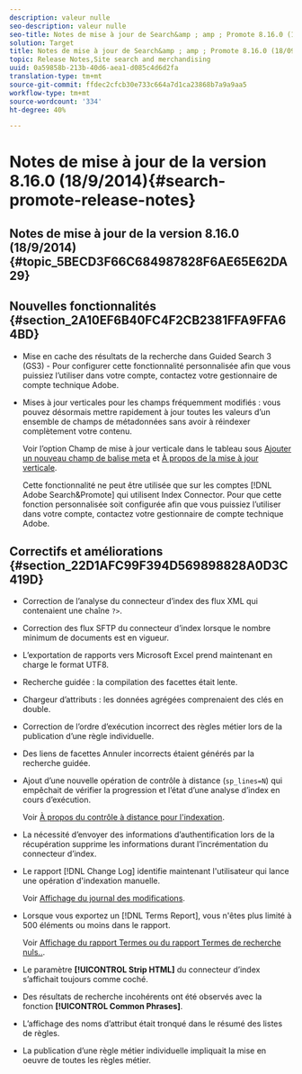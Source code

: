 ```yaml
---
description: valeur nulle
seo-description: valeur nulle
seo-title: Notes de mise à jour de Search&amp ; amp ; Promote 8.16.0 (18/09/2014)
solution: Target
title: Notes de mise à jour de Search&amp ; amp ; Promote 8.16.0 (18/09/2014)
topic: Release Notes,Site search and merchandising
uuid: 0a59858b-213b-40d6-aea1-d085c4d6d2fa
translation-type: tm+mt
source-git-commit: ffdec2cfcb30e733c664a7d1ca23868b7a9a9aa5
workflow-type: tm+mt
source-wordcount: '334'
ht-degree: 40%

---
```



# Notes de mise à jour de la version 8.16.0 (18/9/2014){#search-promote-release-notes}

## Notes de mise à jour de la version 8.16.0 (18/9/2014) {#topic_5BECD3F66C684987828F6AE65E62DA29}

## Nouvelles fonctionnalités {#section_2A10EF6B40FC4F2CB2381FFA9FFA64BD}

* Mise en cache des résultats de la recherche dans Guided Search 3 (GS3) - Pour configurer cette fonctionnalité personnalisée afin que vous puissiez l’utiliser dans votre compte, contactez votre gestionnaire de compte technique Adobe.
* Mises à jour verticales pour les champs fréquemment modifiés : vous pouvez désormais mettre rapidement à jour toutes les valeurs d’un ensemble de champs de métadonnées sans avoir à réindexer complètement votre contenu.

   Voir l’option Champ de mise à jour verticale dans le tableau sous [Ajouter un nouveau champ de balise meta](../c-about-settings-menu/c-about-metadata-menu.md#task_6DF188C0FC7F4831A4444CA9AFA615E5) et [À propos de la mise à jour verticale](../c-about-index-menu/c-about-vertical-updates.md#concept_E65A70C9C2E04804BF24FBE1B3CAD899).

   Cette fonctionnalité ne peut être utilisée que sur les comptes [!DNL Adobe Search&Promote] qui utilisent Index Connector. Pour que cette fonction personnalisée soit configurée afin que vous puissiez l’utiliser dans votre compte, contactez votre gestionnaire de compte technique Adobe.

## Correctifs et améliorations {#section_22D1AFC99F394D569898828A0D3C419D}

* Correction de l’analyse du connecteur d’index des flux XML qui contenaient une chaîne `?>`.
* Correction des flux SFTP du connecteur d’index lorsque le nombre minimum de documents est en vigueur.
* L’exportation de rapports vers Microsoft Excel prend maintenant en charge le format UTF8.
* Recherche guidée : la compilation des facettes était lente.
* Chargeur d’attributs : les données agrégées comprenaient des clés en double.
* Correction de l’ordre d’exécution incorrect des règles métier lors de la publication d’une règle individuelle.
* Des liens de facettes Annuler incorrects étaient générés par la recherche guidée.
* Ajout d’une nouvelle opération de contrôle à distance (`sp_lines=N`) qui empêchait de vérifier la progression et l’état d’une analyse d’index en cours d’exécution.

   Voir [À propos du contrôle à distance pour l&#39;indexation](../c-about-index-menu/c-about-remote-control-for-indexing.md#concept_C79B322190E84106A434E5C6D4A4118F).

* La nécessité d’envoyer des informations d’authentification lors de la récupération supprime les informations durant l’incrémentation du connecteur d’index.
* Le rapport [!DNL Change Log] identifie maintenant l&#39;utilisateur qui lance une opération d&#39;indexation manuelle.

   Voir [Affichage du journal des modifications](../c-about-reports-menu/c-about-reports-menu.md#task_166F1156719F4B3D834BEA8E249C8057).

* Lorsque vous exportez un [!DNL Terms Report], vous n&#39;êtes plus limité à 500 éléments ou moins dans le rapport.

   Voir [Affichage du rapport Termes ou du rapport Termes de recherche nuls..](../c-about-reports-menu/c-about-reports-menu.md#task_53B7ED1582DD4B0E8376546A7AFC789A).

* Le paramètre **[!UICONTROL Strip HTML]** du connecteur d’index s’affichait toujours comme coché.
* Des résultats de recherche incohérents ont été observés avec la fonction **[!UICONTROL Common Phrases]**.
* L’affichage des noms d’attribut était tronqué dans le résumé des listes de règles.
* La publication d’une règle métier individuelle impliquait la mise en oeuvre de toutes les règles métier.

